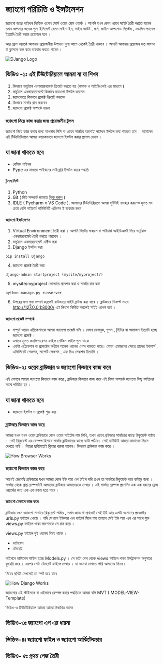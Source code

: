 # জ্যাংগো পরিচিতি ও ইন্সটলেশন 


জ্যাংগো হচ্ছে পাইথন ভিত্তিক  ওপেন সোর্স ওয়েব ফ্রেম ওয়ার্ক । আপনি যখন কোন ওয়েব সাইট তৈরী করতে যাবেন তখন আপনার অনেক গুলা ইলিমেন্ট যেমন সাইন-ইন, সাইন আউট , ফর্ম, ফাইল  আপলোড সিস্টেম , এডমিন প্যানেল ইত্যাদি তৈরী করার প্রয়োজন হবে । 

আর ফ্রেম ওয়ার্কে আপনার প্রয়োজনীয় উপাদান গুলা আগে থেকেই তৈরী থাকবে । আপনি আপনার প্রয়োজন মত ফাংশন বা ক্লাসকে কল করে ব্যবহার করতে পারেন । 

![DJango Logo](https://upload.wikimedia.org/wikipedia/commons/thumb/7/75/Django_logo.svg/2560px-Django_logo.svg.png)

## ভিডিও -১ঃ এই টিউটোরিয়ালে আমরা যা যা শিখব 

1. কিভাবে ভার্চুয়াল এনভায়রনমেন্ট ক্রিয়েট করতে হয় (কমান্ড ও আইডিএলই এর মাধ্যমে )
2. ভার্চুয়াল এনভায়রনমেন্টে কিভাবে জ্যাংগো ইন্সটল করবেন 
3. জ্যাংগোতে কিভাবে প্রজেক্ট ক্রিয়েট করবেন 
4. কিভাবে সার্ভার রান করবেন 
5. জ্যাংগো প্রজেক্ট সম্পর্কে ধারনা 


### জ্যাংগো নিয়ে কাজ করার জন্য প্রয়োজনীয় টুলস 

জ্যাংগো নিয়ে কাজ করার জন্য আপনার পিসি বা ওয়েব সার্ভারে অবশ্যই পাইথন ইন্সটল করা থাকতে হবে । আমাদের এই টিউটোরিয়ালে আমরা কয়েকভাবে জ্যাংগো ইন্সটল করার প্রসেস দেখাব । 

## যা জানা থাকতে হবে 
- বেসিক পাইথন 
- Pype এর মাধ্যমে পাইথনের লাইব্রেরি ইন্সটল করার পদ্ধতি

#### টুলস লিস্ট 
1. Python 
2. Git ( জিট সম্পর্কে জানতে [ক্লিক করুন](https://github.com/aouwalitshikkha/Django-Course-Bangla/tree/main/github-basics) )
3. IDLE ( Pycharm বা VS Code ). আমাদের টিউটোরিয়ালে আমরা দুইটাই ব্যবহার করলেও মুলত সব চেয়ে বেশি পাইচার্ম কমিউনিটি এডিশন ই ব্যবহার করব 

#### জ্যাংগো ইন্সটলেশন 
1. Virtual Environment তৈরী করা । আপনি জিটের মাধ্যমে বা পাইচার্ম আইডিএলই দিয়ে ভার্চুয়াল এনভায়রনমেন্ট তৈরী করতে পারবেন । 
2. ভার্চুয়াল এনভায়রনমেন্ট এক্টিভ করা 
3. Django ইন্সটল করা 
```code
pip install Django
```
4. জ্যাংগো প্রজেক্ট তৈরী করা 
```code
django-admin startproject (mysite/myproject/)
```
5. mysite/myproject ফোল্ডারে প্রবেশন করা ও সার্ভার রান করা 
```code 
python manage.py runserver
```
6.  উপরের ধাপ গুলা সম্পর্ন করলেই রাউজারে সাইট ব্রাউজ করা যাবে । ব্রাউজারে ডিফল্ট ভাবে http://127.0.0.1:8000/ এই লিংকে ভিজিট করলেই সাইট ওপেন হবে ।


#### জ্যাংগো প্রজেক্ট সম্পর্কে

- সম্পুর্ন ওয়েব এপ্লিকেশনকে আমরা জ্যাংগো প্রজেক্ট বলি । যেমন ফেসবুক, গুগল , টুইটার বা আমাজন ইত্যাদি হচ্ছে জ্যাংগো প্রজেক্ট । 
- এখানে মুলত কনফিগারেশন ফাইল সেটিংস ফাইল গুলা থাকে 
- একটা এপ্লিকেশন বা প্রজেক্টের অধীনে অনেক ধরনের এপস থাকতে পারে। যেমন এমাজনের ক্ষেত্রে তাদের ইকমার্স , এফিলিয়েট সেকশন, সাপোর্ট সেকশন , এফ বিএ সেকশন ইত্যাদি । 



## ভিডিও-২ঃ ওয়েব ব্রাউজার ও জ্যাংগো কিভাবে কাজ করে 
এই সেশনে আমরা জ্যাংগো কিভাবে কাজ করে , ব্রাউজার কিভাবে কাজ করে এই বিষয় সম্পর্কে জ্যাংগো কিছু ফাইলের সাথে পরিচিত হব । 

## যা জানা থাকতে হবে 
- জ্যাংগো ইন্সটল ও প্রজেক্ট শুরু করা 

### ব্রাউজার কিভাবে কাজ করে 

আমরা যখন যখন ওয়েব ব্রাউজারে কোন ওয়েব সাইটের নাম লিখি, তখন ওয়েব ব্রাউজার সার্ভারের কাছে রিকুয়েস্ট পাঠায় । সেই রিকুয়েস্ট এর রেস্পন্স হিসাবে সার্ভার ব্রাউজারের কাছে ডাটা পাঠায়। সেই ডাটাটাই আমরা আমাদের স্ক্রিনে দেখতে পাই । নিচের ছবিটাতেই ক্লিয়ার ধারনা পাবেন। কিভাবে ব্রাউজার কাজ করে ।

![How Browser Works](https://github.com/aouwalitshikkha/Django-Course-Bangla/blob/main/others/images/browser_works.jpeg)



### জ্যাংগো কিভাবে কাজ করে

আগেই জেনেছি ব্রাউজারে যখন আমরা কোন ইউ আর এল টাইপ করি তখন তা সার্ভারে রিকুয়েস্ট করে ডাটাড় জন্য । সার্ভার থেকে প্রাপ্ত রেস্পন্সটাই আমাদের ব্রাউজার আমাদেরকে দেখায় ।  এই সার্ভার রেস্পন্স প্রসেসিং এক এক ধরনের ফ্রেম ওয়ার্কের জন্য এক এক রকম হতে পারে ।

#### জ্যাংগো যেভাবে কাজ করে 

ব্রাউজার যখন জ্যাংগো সার্ভারে রিকুয়েস্ট পাঠায় , তখন জ্যাংগো প্রথমেই সেই ইউ আর এলটা আমাদের প্রজেক্টের urls.py ফাইলে খোজে । যদি সেখানে ইউআর এল প্যাটার্ন মিলে যায় তাহলে সেই ইউ আর এল এর সাথে যুক্ত views.py ফাইলে থাকা ফাংশনকে সে রান করে । 

views.py ফাইলে দুই ধরনের বিষয় থাকে । 
- ডাটাবেস 
- টেমপ্লেট 

পাইথনে ডাটাবেস ফাইল হচ্ছে Models.py । সে ডাটা বেস থেকে views ফাইলে থাকা ইন্সট্রাকশন অনুসারে কুয়েরি করে । এরপর সেটা টেমপ্লেট ফাইলে দেখায় । যা আময়া দেখতে পারি আমাদের স্ক্রিনে। 

নিচের ছবিটা দেখলেই তা স্পষ্ট হয়ে যাবে 

![How Django Works](https://github.com/aouwalitshikkha/Django-Course-Bangla/blob/main/others/images/django-works.png)

জ্যাংগোর এই স্টাইলকে বা এইভাবে রেস্পন্স করার পদ্ধতিকে আমরা বলি MVT ( MODEL-VIEW-Template)

ভিডিও-৪ টিউটোরিয়ালে আমরা আরো বিস্তারিত জানব 

## ভিডিও-৩ঃ জ্যাংগো এপ এর ধারনা 
## ভিডিও-৪ঃ জ্যাংগো ফাইল ও জ্যাংগো আর্কিটেকচার 
## ভিডিও- ৫ঃ প্রথম পেজ তৈরী
